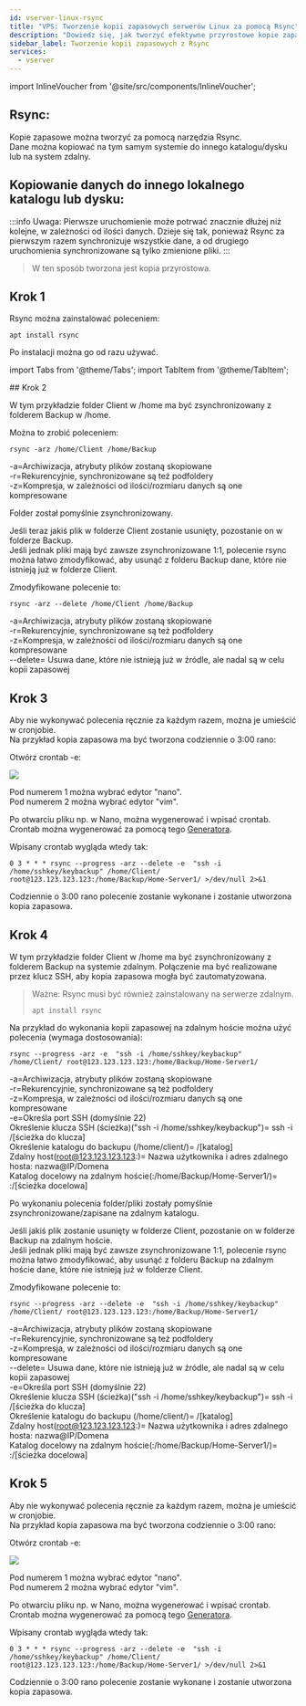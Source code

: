 ```yaml
---
id: vserver-linux-rsync
title: "VPS: Tworzenie kopii zapasowych serwerów Linux za pomocą Rsync"
description: "Dowiedz się, jak tworzyć efektywne przyrostowe kopie zapasowe z Rsync do lokalnej lub zdalnej synchronizacji danych → Sprawdź teraz"
sidebar_label: Tworzenie kopii zapasowych z Rsync
services:
  - vserver
---
```


import InlineVoucher from '@site/src/components/InlineVoucher';

<InlineVoucher />

## Rsync:

Kopie zapasowe można tworzyć za pomocą narzędzia Rsync.  
Dane można kopiować na tym samym systemie do innego katalogu/dysku lub na system zdalny.  

## Kopiowanie danych do innego lokalnego katalogu lub dysku:

:::info
Uwaga: Pierwsze uruchomienie może potrwać znacznie dłużej niż kolejne, w zależności od ilości danych. Dzieje się tak, ponieważ Rsync za pierwszym razem synchronizuje wszystkie dane, a od drugiego uruchomienia synchronizowane są tylko zmienione pliki. 
:::
>W ten sposób tworzona jest kopia przyrostowa.  

## Krok 1

Rsync można zainstalować poleceniem:

```
apt install rsync
```

Po instalacji można go od razu używać. 

import Tabs from '@theme/Tabs';
import TabItem from '@theme/TabItem';

<Tabs>
<TabItem value="Codzienna kopia zapasowa do lokalnego katalogu/dysku" label="Codzienna kopia zapasowa do lokalnego katalogu/dysku">
## Krok 2

W tym przykładzie folder Client w /home ma być zsynchronizowany z folderem Backup w /home. 

Można to zrobić poleceniem: 

```
rsync -arz /home/Client /home/Backup
```
-a=Archiwizacja, atrybuty plików zostaną skopiowane
<br/>
-r=Rekurencyjnie, synchronizowane są też podfoldery
<br/>
-z=Kompresja, w zależności od ilości/rozmiaru danych są one kompresowane


Folder został pomyślnie zsynchronizowany. 

Jeśli teraz jakiś plik w folderze Client zostanie usunięty, pozostanie on w folderze Backup.  
Jeśli jednak pliki mają być zawsze zsynchronizowane 1:1, polecenie rsync można łatwo zmodyfikować, aby usunąć z folderu Backup dane, które nie istnieją już w folderze Client. 

Zmodyfikowane polecenie to: 

```
rsync -arz --delete /home/Client /home/Backup
```
-a=Archiwizacja, atrybuty plików zostaną skopiowane
<br/>
-r=Rekurencyjnie, synchronizowane są też podfoldery
<br/>
-z=Kompresja, w zależności od ilości/rozmiaru danych są one kompresowane
<br/>
--delete= Usuwa dane, które nie istnieją już w źródle, ale nadal są w celu kopii zapasowej

## Krok 3

Aby nie wykonywać polecenia ręcznie za każdym razem, można je umieścić w cronjobie.  
Na przykład kopia zapasowa ma być tworzona codziennie o 3:00 rano: 

Otwórz crontab -e:

![](https://screensaver01.zap-hosting.com/index.php/s/9ScQ7roDkzWcSFW/preview)

Pod numerem 1 można wybrać edytor "nano".  
Pod numerem 2 można wybrać edytor "vim".  

Po otwarciu pliku np. w Nano, można wygenerować i wpisać crontab.  
Crontab można wygenerować za pomocą tego [Generatora](https://crontab-generator.org/). 

Wpisany crontab wygląda wtedy tak: 

 ```
0 3 * * * rsync --progress -arz --delete -e  "ssh -i /home/sshkey/keybackup" /home/Client/ root@123.123.123.123:/home/Backup/Home-Server1/ >/dev/null 2>&1
```

Codziennie o 3:00 rano polecenie zostanie wykonane i zostanie utworzona kopia zapasowa. 

</TabItem>
<TabItem value="Codzienna kopia zapasowa na system zdalny" label="Codzienna kopia zapasowa na system zdalny">

## Krok 4

W tym przykładzie folder Client w /home ma być zsynchronizowany z folderem Backup na systemie zdalnym. Połączenie ma być realizowane przez klucz SSH, aby kopia zapasowa mogła być zautomatyzowana.  
>Ważne: Rsync musi być również zainstalowany na serwerze zdalnym.  
>```
>apt install rsync
>```

Na przykład do wykonania kopii zapasowej na zdalnym hoście można użyć polecenia (wymaga dostosowania): 

```
rsync --progress -arz -e  "ssh -i /home/sshkey/keybackup" /home/Client/ root@123.123.123.123:/home/Backup/Home-Server1/
```

-a=Archiwizacja, atrybuty plików zostaną skopiowane
<br/>
-r=Rekurencyjnie, synchronizowane są też podfoldery
<br/>
-z=Kompresja, w zależności od ilości/rozmiaru danych są one kompresowane
<br/>
-e=Określa port SSH (domyślnie 22)
<br/>
Określenie klucza SSH (ścieżka)("ssh -i /home/sshkey/keybackup")= ssh -i /[ścieżka do klucza]
<br/>
Określenie katalogu do backupu (/home/client/)= /[katalog]
<br/>
Zdalny host(root@123.123.123.123:)= Nazwa użytkownika i adres zdalnego hosta: nazwa@IP/Domena
<br/>
Katalog docelowy na zdalnym hoście(:/home/Backup/Home-Server1/)= :/[ścieżka docelowa]

Po wykonaniu polecenia folder/pliki zostały pomyślnie zsynchronizowane/zapisane na zdalnym katalogu.

Jeśli jakiś plik zostanie usunięty w folderze Client, pozostanie on w folderze Backup na zdalnym hoście.  
Jeśli jednak pliki mają być zawsze zsynchronizowane 1:1, polecenie rsync można łatwo zmodyfikować, aby usunąć z folderu Backup na zdalnym hoście dane, które nie istnieją już w folderze Client. 

Zmodyfikowane polecenie to:

```
rsync --progress -arz --delete -e  "ssh -i /home/sshkey/keybackup" /home/Client/ root@123.123.123.123:/home/Backup/Home-Server1/
```
-a=Archiwizacja, atrybuty plików zostaną skopiowane
<br/>
-r=Rekurencyjnie, synchronizowane są też podfoldery
<br/>
-z=Kompresja, w zależności od ilości/rozmiaru danych są one kompresowane
<br/>
--delete= Usuwa dane, które nie istnieją już w źródle, ale nadal są w celu kopii zapasowej
<br/>
-e=Określa port SSH (domyślnie 22)
<br/>
Określenie klucza SSH (ścieżka)("ssh -i /home/sshkey/keybackup")= ssh -i /[ścieżka do klucza]
<br/>
Określenie katalogu do backupu (/home/client/)= /[katalog]
<br/>
Zdalny host(root@123.123.123.123:)= Nazwa użytkownika i adres zdalnego hosta: nazwa@IP/Domena
<br/>
Katalog docelowy na zdalnym hoście(:/home/Backup/Home-Server1/)= :/[ścieżka docelowa]

## Krok 5

Aby nie wykonywać polecenia ręcznie za każdym razem, można je umieścić w cronjobie.  
Na przykład kopia zapasowa ma być tworzona codziennie o 3:00 rano: 

Otwórz crontab -e:

![](https://screensaver01.zap-hosting.com/index.php/s/9ScQ7roDkzWcSFW/preview)

Pod numerem 1 można wybrać edytor "nano".  
Pod numerem 2 można wybrać edytor "vim".  

Po otwarciu pliku np. w Nano, można wygenerować i wpisać crontab.  
Crontab można wygenerować za pomocą tego [Generatora](https://crontab-generator.org/). 

Wpisany crontab wygląda wtedy tak: 
  
  
 ```
0 3 * * * rsync --progress -arz --delete -e  "ssh -i /home/sshkey/keybackup" /home/Client/ root@123.123.123.123:/home/Backup/Home-Server1/ >/dev/null 2>&1
```

Codziennie o 3:00 rano polecenie zostanie wykonane i zostanie utworzona kopia zapasowa. 

</TabItem>
</Tabs>

<InlineVoucher />